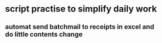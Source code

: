 # script practise to simplify daily work
## automat send batchmail to receipts in excel and do little contents change
